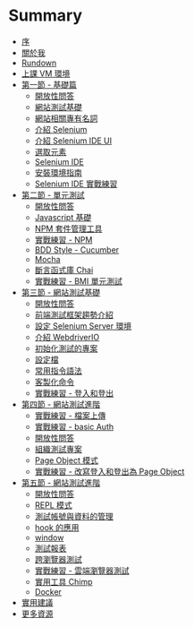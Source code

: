# Summary

* [序](README.md)
* [關於我](promotion/about-me.md)
* [Rundown](promotion/course/20170625/rundown.md)
* [上課 VM 環境](mise/env.md)
* [第一節 - 基礎篇]()
  * [開放性問答](questions/1.md)
  * [網站測試基礎](foundation/README.md)
  * [網站相關專有名詞](foundation/terms.md)
  * [介紹 Selenium](selenium/README.md)
  * [介紹 Selenium IDE UI](selenium-ide/ui.md)
  * [選取元素](foundation/selector.md)
  * [Selenium IDE](selenium-ide/README.md)
  * [安裝環境指南](install/README.md)
  * [Selenium IDE 實戰練習](selenium-ide/ex.md)
* [第二節 - 單元測試]()
  * [開放性問答](questions/2.md)
  * [Javascript 基礎](mise/js.md)
  * [NPM 套件管理工具](mise/npm.md)
  * [實戰練習 - NPM](mise/npm-ex.md)
  * [BDD Style - Cucumber](framework/cucumber.md)
  * [Mocha](framework/mocha.md)
  * [斷言函式庫 Chai](framework/chai.md)
  * [實戰練習 - BMI 單元測試](framework/mocha-ex.md)
* [第三節 - 網站測試基礎](webdriverio/README.md)
  * [開放性問答](questions/3.md)
  * [前端測試框架趨勢介紹](foundation/end-to-end-testing-trend.md)
  * [設定 Selenium Server 環境](selenium/selenium-server.md)
  * [介紹 WebdriverIO](webdriverio/README.md)
  * [初始化測試的專案](webdriverio/init.md)
  * [設定檔](webdriverio/conf.md)
  * [常用指令語法](webdriverio/commend.md)
  * [客製化命令](webdriverio/customer-commend.md)
  * [實戰練習 - 登入和登出](webdriverio/ex01.md)
* [第四節 - 網站測試進階]()
  * [實戰練習 - 檔案上傳](webdriverio/ex02.md)
  * [實戰練習 - basic Auth](webdriverio/ex03.md)
  * [開放性問答](questions/4.md)
  * [組織測試專案](webdriverio/manage.md)
  * [Page Object 模式](webdriverio/page-object.md)
  * [實戰練習 - 改寫登入和登出為 Page Object](webdriverio/ex04.md)
* [第五節 - 網站測試進階]()
  * [開放性問答](questions/5.md)
  * [REPL 模式](webdriverio/repl.md)
  * [測試帳號與資料的管理](webdriverio/data.md)
  * [hook 的應用](webdriverio/hook.md)
  * [window](webdriverio/window.md)
  * [測試報表](report/README.md)
  * [跨瀏覽器測試](cloud/cross-browser-testing.md)
  * [實戰練習 - 雲端瀏覽器測試](webdriverio/ex05.md)
  * [實用工具 Chimp](mise/tool.md)
  * [Docker](mise/docker.md)
* [實用建議](advice/README.md)
* [更多資源](resource/README.md)

<!--* [Jenkins](mise/jenkins.md)-->